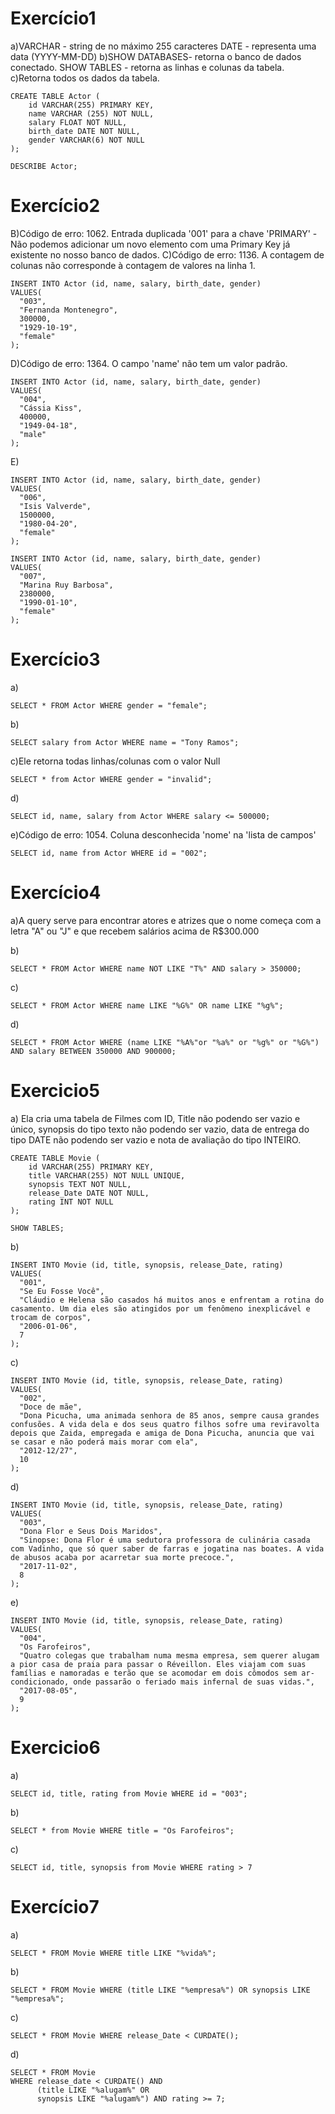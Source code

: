 # Exercício1
a)VARCHAR - string de no máximo 255 caracteres
DATE - representa uma data (YYYY-MM-DD)
b)SHOW DATABASES- retorna o banco de dados conectado.
SHOW TABLES - retorna as linhas e colunas da tabela.
c)Retorna todos os dados da tabela.
```
CREATE TABLE Actor (
    id VARCHAR(255) PRIMARY KEY,
    name VARCHAR (255) NOT NULL,
    salary FLOAT NOT NULL,
    birth_date DATE NOT NULL,
	gender VARCHAR(6) NOT NULL
);

DESCRIBE Actor;
```
# Exercício2
B)Código de erro: 1062. Entrada duplicada '001' para a chave 'PRIMARY' - Não podemos adicionar um novo elemento com uma Primary Key já existente no nosso banco de dados.
C)Código de erro: 1136. A contagem de colunas não corresponde à contagem de valores na linha 1.
```
INSERT INTO Actor (id, name, salary, birth_date, gender)
VALUES(
  "003", 
  "Fernanda Montenegro",
  300000,
  "1929-10-19", 
  "female"
);
```
D)Código de erro: 1364. O campo 'name' não tem um valor padrão.
```
INSERT INTO Actor (id, name, salary, birth_date, gender)
VALUES(
  "004",
  "Cássia Kiss",
  400000,
  "1949-04-18", 
  "male"
);
```
E)
```
INSERT INTO Actor (id, name, salary, birth_date, gender)
VALUES(
  "006", 
  "Isis Valverde",
  1500000,
  "1980-04-20", 
  "female"
);

INSERT INTO Actor (id, name, salary, birth_date, gender)
VALUES(
  "007", 
  "Marina Ruy Barbosa",
  2380000,
  "1990-01-10", 
  "female"
);
```
# Exercício3
a)
```
SELECT * FROM Actor WHERE gender = "female";
```

b)
```
SELECT salary from Actor WHERE name = "Tony Ramos";
```

c)Ele retorna todas linhas/colunas com o valor Null
```
SELECT * from Actor WHERE gender = "invalid";
```
d) 
```
SELECT id, name, salary from Actor WHERE salary <= 500000;
```

e)Código de erro: 1054. Coluna desconhecida 'nome' na 'lista de campos'
```
SELECT id, name from Actor WHERE id = "002";
```

# Exercício4
a)A query serve para encontrar atores e atrizes que o nome começa com a letra "A" ou "J" e que recebem salários acima de R$300.000

b)
```
SELECT * FROM Actor WHERE name NOT LIKE "T%" AND salary > 350000;
```

c)
```
SELECT * FROM Actor WHERE name LIKE "%G%" OR name LIKE "%g%";
```

d)
```
SELECT * FROM Actor WHERE (name LIKE "%A%"or "%a%" or "%g%" or "%G%") AND salary BETWEEN 350000 AND 900000;
```

# Exercicio5
a) Ela cria uma tabela de Filmes com ID, Title não podendo ser vazio e único, synopsis do tipo texto não podendo ser vazio, data de entrega do tipo DATE não podendo ser vazio e nota de avaliação do tipo INTEIRO.
```
CREATE TABLE Movie (
	id VARCHAR(255) PRIMARY KEY,
    title VARCHAR(255) NOT NULL UNIQUE,
    synopsis TEXT NOT NULL,
    release_Date DATE NOT NULL,
    rating INT NOT NULL
);

SHOW TABLES;
```
b)
```
INSERT INTO Movie (id, title, synopsis, release_Date, rating)
VALUES(
  "001", 
  "Se Eu Fosse Você",
  "Cláudio e Helena são casados há muitos anos e enfrentam a rotina do casamento. Um dia eles são atingidos por um fenômeno inexplicável e trocam de corpos",
  "2006-01-06", 
  7
);
```
c) 
```
INSERT INTO Movie (id, title, synopsis, release_Date, rating)
VALUES(
  "002", 
  "Doce de mãe",
  "Dona Picucha, uma animada senhora de 85 anos, sempre causa grandes confusões. A vida dela e dos seus quatro filhos sofre uma reviravolta depois que Zaida, empregada e amiga de Dona Picucha, anuncia que vai se casar e não poderá mais morar com ela",
  "2012-12/27", 
  10
);
```
d)
```
INSERT INTO Movie (id, title, synopsis, release_Date, rating)
VALUES(
  "003", 
  "Dona Flor e Seus Dois Maridos",
  "Sinopse: Dona Flor é uma sedutora professora de culinária casada com Vadinho, que só quer saber de farras e jogatina nas boates. A vida de abusos acaba por acarretar sua morte precoce.",
  "2017-11-02", 
  8
);
```
e)
```
INSERT INTO Movie (id, title, synopsis, release_Date, rating)
VALUES(
  "004", 
  "Os Farofeiros",
  "Quatro colegas que trabalham numa mesma empresa, sem querer alugam a pior casa de praia para passar o Réveillon. Eles viajam com suas famílias e namoradas e terão que se acomodar em dois cômodos sem ar-condicionado, onde passarão o feriado mais infernal de suas vidas.",
  "2017-08-05", 
  9
);
```
# Exercicio6
a)
```
SELECT id, title, rating from Movie WHERE id = "003";
```

b)
```
SELECT * from Movie WHERE title = "Os Farofeiros";
```

c)
```
SELECT id, title, synopsis from Movie WHERE rating > 7
```

# Exercício7

a)
```
SELECT * FROM Movie WHERE title LIKE "%vida%";
```
b)
```
SELECT * FROM Movie WHERE (title LIKE "%empresa%") OR synopsis LIKE "%empresa%";
```
c)
```
SELECT * FROM Movie WHERE release_Date < CURDATE();
```

d)
```
SELECT * FROM Movie
WHERE release_date < CURDATE() AND 
      (title LIKE "%alugam%" OR
      synopsis LIKE "%alugam%") AND rating >= 7;
```